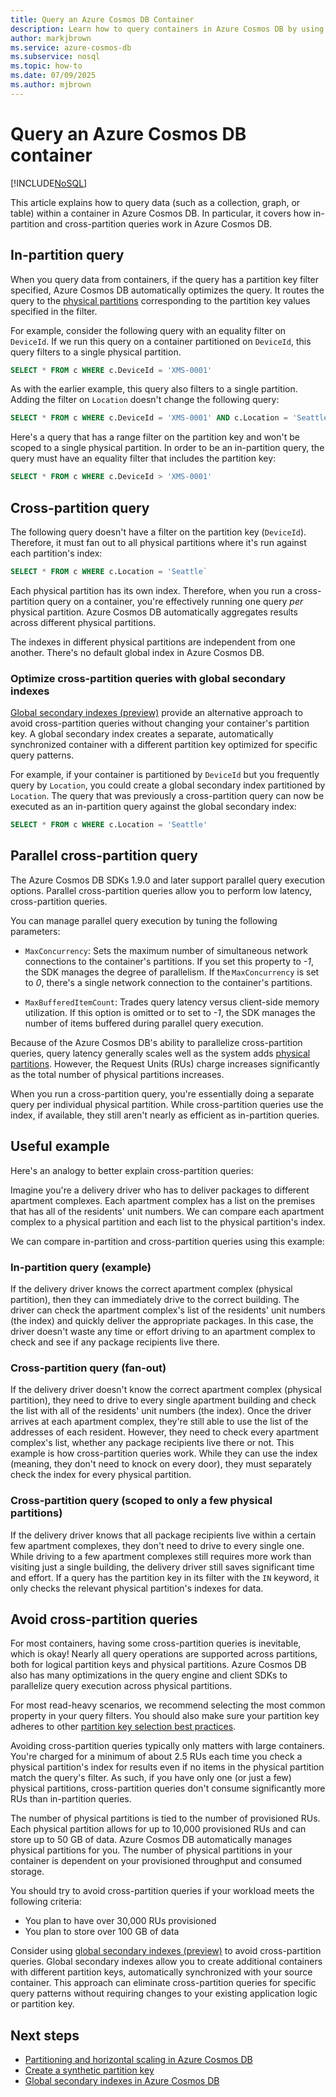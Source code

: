 ```yaml
---
title: Query an Azure Cosmos DB Container
description: Learn how to query containers in Azure Cosmos DB by using both in-partition and cross-partition queries.
author: markjbrown
ms.service: azure-cosmos-db
ms.subservice: nosql
ms.topic: how-to
ms.date: 07/09/2025
ms.author: mjbrown
---
```


# Query an Azure Cosmos DB container

[!INCLUDE[NoSQL](../includes/appliesto-nosql.md)]

This article explains how to query data (such as a collection, graph, or table) within a container in Azure Cosmos DB. In particular, it covers how in-partition and cross-partition queries work in Azure Cosmos DB.

## In-partition query

When you query data from containers, if the query has a partition key filter specified, Azure Cosmos DB automatically optimizes the query. It routes the query to the [physical partitions](../partitioning-overview.md#physical-partitions) corresponding to the partition key values specified in the filter.

For example, consider the following query with an equality filter on `DeviceId`. If we run this query on a container partitioned on `DeviceId`, this query filters to a single physical partition.

```sql
SELECT * FROM c WHERE c.DeviceId = 'XMS-0001'
```

As with the earlier example, this query also filters to a single partition. Adding the filter on `Location` doesn't change the following query:

```sql
SELECT * FROM c WHERE c.DeviceId = 'XMS-0001' AND c.Location = 'Seattle'
```

Here's a query that has a range filter on the partition key and won't be scoped to a single physical partition. In order to be an in-partition query, the query must have an equality filter that includes the partition key:

```sql
SELECT * FROM c WHERE c.DeviceId > 'XMS-0001'
```

## Cross-partition query

The following query doesn't have a filter on the partition key (`DeviceId`). Therefore, it must fan out to all physical partitions where it's run against each partition's index:

```sql
SELECT * FROM c WHERE c.Location = 'Seattle`
```

Each physical partition has its own index. Therefore, when you run a cross-partition query on a container, you're effectively running one query *per* physical partition. Azure Cosmos DB automatically aggregates results across different physical partitions.

The indexes in different physical partitions are independent from one another. There's no default global index in Azure Cosmos DB.

### Optimize cross-partition queries with global secondary indexes

[Global secondary indexes (preview)](global-secondary-indexes.md) provide an alternative approach to avoid cross-partition queries without changing your container's partition key. A global secondary index creates a separate, automatically synchronized container with a different partition key optimized for specific query patterns.

For example, if your container is partitioned by `DeviceId` but you frequently query by `Location`, you could create a global secondary index partitioned by `Location`. The query that was previously a cross-partition query can now be executed as an in-partition query against the global secondary index:

```sql
SELECT * FROM c WHERE c.Location = 'Seattle'
```

## Parallel cross-partition query

The Azure Cosmos DB SDKs 1.9.0 and later support parallel query execution options. Parallel cross-partition queries allow you to perform low latency, cross-partition queries.

You can manage parallel query execution by tuning the following parameters:

- `MaxConcurrency`: Sets the maximum number of simultaneous network connections to the container's partitions. If you set this property to *-1*, the SDK manages the degree of parallelism. If the `MaxConcurrency` is set to *0*, there's a single network connection to the container's partitions.

- `MaxBufferedItemCount`: Trades query latency versus client-side memory utilization. If this option is omitted or to set to *-1*, the SDK manages the number of items buffered during parallel query execution.

Because of the Azure Cosmos DB's ability to parallelize cross-partition queries, query latency generally scales well as the system adds [physical partitions](../partitioning-overview.md#physical-partitions). However, the Request Units (RUs) charge increases significantly as the total number of physical partitions increases.

When you run a cross-partition query, you're essentially doing a separate query per individual physical partition. While cross-partition queries use the index, if available, they still aren't nearly as efficient as in-partition queries.

## Useful example

Here's an analogy to better explain cross-partition queries:

Imagine you're a delivery driver who has to deliver packages to different apartment complexes. Each apartment complex has a list on the premises that has all of the residents' unit numbers. We can compare each apartment complex to a physical partition and each list to the physical partition's index.

We can compare in-partition and cross-partition queries using this example:

### In-partition query (example)

If the delivery driver knows the correct apartment complex (physical partition), then they can immediately drive to the correct building. The driver can check the apartment complex's list of the residents' unit numbers (the index) and quickly deliver the appropriate packages. In this case, the driver doesn't waste any time or effort driving to an apartment complex to check and see if any package recipients live there.

### Cross-partition query (fan-out)

If the delivery driver doesn't know the correct apartment complex (physical partition), they need to drive to every single apartment building and check the list with all of the residents' unit numbers (the index). Once the driver arrives at each apartment complex, they're still able to use the list of the addresses of each resident. However, they need to check every apartment complex's list, whether any package recipients live there or not. This example is how cross-partition queries work. While they can use the index (meaning, they don't need to knock on every door), they must separately check the index for every physical partition.

### Cross-partition query (scoped to only a few physical partitions)

If the delivery driver knows that all package recipients live within a certain few apartment complexes, they don't need to drive to every single one. While driving to a few apartment complexes still requires more work than visiting just a single building, the delivery driver still saves significant time and effort. If a query has the partition key in its filter with the `IN` keyword, it only checks the relevant physical partition's indexes for data.

## Avoid cross-partition queries

For most containers, having some cross-partition queries is inevitable, which is okay! Nearly all query operations are supported across partitions, both for logical partition keys and physical partitions. Azure Cosmos DB also has many optimizations in the query engine and client SDKs to parallelize query execution across physical partitions.

For most read-heavy scenarios, we recommend selecting the most common property in your query filters. You should also make sure your partition key adheres to other [partition key selection best practices](../partitioning-overview.md#choose-a-partition-key).

Avoiding cross-partition queries typically only matters with large containers. You're charged for a minimum of about 2.5 RUs each time you check a physical partition's index for results even if no items in the physical partition match the query's filter. As such, if you have only one (or just a few) physical partitions, cross-partition queries don't consume significantly more RUs than in-partition queries.

The number of physical partitions is tied to the number of provisioned RUs. Each physical partition allows for up to 10,000 provisioned RUs and can store up to 50 GB of data. Azure Cosmos DB automatically manages physical partitions for you. The number of physical partitions in your container is dependent on your provisioned throughput and consumed storage.

You should try to avoid cross-partition queries if your workload meets the following criteria:

- You plan to have over 30,000 RUs provisioned
- You plan to store over 100 GB of data

Consider using [global secondary indexes (preview)](global-secondary-indexes.md) to avoid cross-partition queries. Global secondary indexes allow you to create additional containers with different partition keys, automatically synchronized with your source container. This approach can eliminate cross-partition queries for specific query patterns without requiring changes to your existing application logic or partition key.

## Next steps

- [Partitioning and horizontal scaling in Azure Cosmos DB](../partitioning-overview.md)
- [Create a synthetic partition key](synthetic-partition-keys.md)
- [Global secondary indexes in Azure Cosmos DB](global-secondary-indexes.md)
